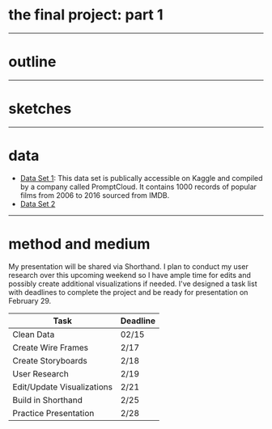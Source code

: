 # the final project: part 1
---
# outline

---
# sketches

---
# data

- [Data Set 1](https://www.kaggle.com/datasets/PromptCloudHQ/imdb-data): This data set is publically accessible on Kaggle and compiled by a company called PromptCloud. It contains 1000 records of popular films from 2006 to 2016 sourced from IMDB. 
- [Data Set 2](https://datasets.imdbws.com/)


---
# method and medium
My presentation will be shared via Shorthand. I plan to conduct my user research over this upcoming weekend so I have ample time for edits and possibly create additional visualizations if needed. I've designed a task list with deadlines to complete the project and be ready for presentation on February 29. 

| Task | Deadline |
| --- | --- |
| Clean Data | 02/15 | 
| Create Wire Frames | 2/17 | 
| Create Storyboards | 2/18 |
| User Research | 2/19 | 
| Edit/Update Visualizations | 2/21 | 
| Build in Shorthand | 2/25 | 
| Practice Presentation | 2/28 |
